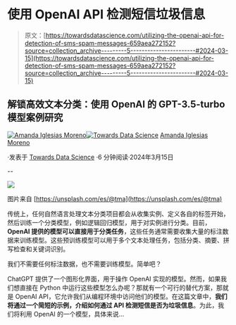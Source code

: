 # 使用 OpenAI API 检测短信垃圾信息

> 原文：[https://towardsdatascience.com/utilizing-the-openai-api-for-detection-of-sms-spam-messages-659aea272152?source=collection_archive---------5-----------------------#2024-03-15](https://towardsdatascience.com/utilizing-the-openai-api-for-detection-of-sms-spam-messages-659aea272152?source=collection_archive---------5-----------------------#2024-03-15)

## 解锁高效文本分类：使用 OpenAI 的 GPT-3.5-turbo 模型案例研究

[](https://amandaiglesiasmoreno.medium.com/?source=post_page---byline--659aea272152--------------------------------)[![Amanda Iglesias Moreno](../Images/9cff03d0c0caaa9a8aa53c4c34c90cac.png)](https://amandaiglesiasmoreno.medium.com/?source=post_page---byline--659aea272152--------------------------------)[](https://towardsdatascience.com/?source=post_page---byline--659aea272152--------------------------------)[![Towards Data Science](../Images/a6ff2676ffcc0c7aad8aaf1d79379785.png)](https://towardsdatascience.com/?source=post_page---byline--659aea272152--------------------------------) [Amanda Iglesias Moreno](https://amandaiglesiasmoreno.medium.com/?source=post_page---byline--659aea272152--------------------------------)

·发表于 [Towards Data Science](https://towardsdatascience.com/?source=post_page---byline--659aea272152--------------------------------) ·6 分钟阅读·2024年3月15日

--

![](../Images/58c04d156201c9ba8045d9e596a5fb3a.png)

图片来自 [https://unsplash.com/es/@tma](https://unsplash.com/es/@tma)

传统上，任何自然语言处理文本分类项目都会从收集实例、定义各自的标签开始，然后训练一个分类模型，例如逻辑回归模型，用于对实例进行分类。目前，**OpenAI 提供的模型可以直接用于分类任务**，这些任务通常需要收集大量的标注数据来训练模型。这些预训练模型可以用于多个文本处理任务，包括分类、摘要、拼写检查和关键词识别。

我们不需要任何标注数据，也不需要训练模型。简单吧？

ChatGPT 提供了一个图形化界面，用于操作 OpenAI 实现的模型。然而，如果我们想直接在 Python 中运行这些模型怎么办呢？那就有一个可行的替代方案，那就是 OpenAI API，它允许我们从编程环境中访问他们的模型。在这篇文章中，**我们将通过一个简短的示例，介绍如何通过 API 检测短信是否为垃圾信息**。为此，我们将利用 OpenAI 的一个模型，具体来说…
